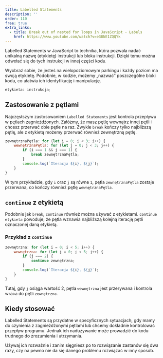 ```yaml
---
title: Labelled Statements
description: ''
order: 110
free: true
extra_links:
  - title: Break out of nested for loops in JavaScript - Labels
    href: https://www.youtube.com/watch?v=e3UNE1ZQQYk
---
```


Labelled Statements w JavaScript to technika, która pozwala nadać unikalną nazwę (etykietę) instrukcji lub bloku instrukcji. Dzięki temu można odwołać się do tych instrukcji w innej części kodu.

Wyobraź sobie, że jesteś na wielopoziomowym parkingu i każdy poziom ma swoją etykietę. Podobnie, w kodzie, możemy „nazwać” poszczególne bloki kodu, co ułatwia ich identyfikację i manipulację.

```javascript
etykieta: instrukcja;
```

## Zastosowanie z pętlami

Najczęstszym zastosowaniem `Labelled Statements` jest kontrola przepływu w pętlach zagnieżdżonych. Załóżmy, że masz pętlę wewnątrz innej pętli i chcesz przerwać obie pętle na raz. Zwykle `break` kończy tylko najbliższą pętlę, ale z etykietą możemy przerwać również zewnętrzną pętlę.

```javascript
zewnętrznaPętla: for (let i = 0; i < 3; i++) {
	wewnętrznaPętla: for (let j = 0; j < 3; j++) {
		if (i === 1 && j === 1) {
			break zewnętrznaPętla;
		}
		console.log(`Iteracja ${i}, ${j}`);
	}
}
```

W tym przykładzie, gdy `i` oraz `j` są równe `1`, pętla `zewnętrznaPętla` zostaje przerwana, co kończy również pętlę `wewnętrznaPętla`.

## `continue` z etykietą

Podobnie jak `break`, `continue` również można używać z etykietami. `continue etykieta` powoduje, że pętla wznawia najbliższą kolejną iterację pętli oznaczonej daną etykietą.

### Przykład z `continue`

```javascript
zewnętrzna: for (let i = 0; i < 5; i++) {
	wewnętrzna: for (let j = 0; j < 5; j++) {
		if (j === 2) {
			continue zewnętrzna;
		}
		console.log(`Iteracja ${i}, ${j}`);
	}
}
```

Tutaj, gdy `j` osiąga wartość 2, pętla `wewnętrzna` jest przerywana i kontrola wraca do pętli `zewnętrzna`.

## Kiedy stosować

Labelled Statements są przydatne w specyficznych sytuacjach, gdy mamy do czynienia z zagnieżdżonymi pętlami lub chcemy dokładnie kontrolować przepływ programu. Jednak ich nadużywanie może prowadzić do kodu trudnego do zrozumienia i utrzymania.

Używaj ich rozważnie i zanim sięgniesz po to rozwiązanie zastanów się dwa razy, czy na pewno nie da się danego problemu rozwiązać w inny sposób.

